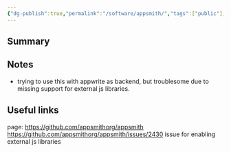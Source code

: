 ```yaml
---
{"dg-publish":true,"permalink":"/software/appsmith/","tags":["public"],"noteIcon":"1","created":"2023-08-15T14:20:13.000+02:00","updated":"2023-01-02T09:22:09.000+01:00"}
---
```



## Summary


## Notes
- trying to use this with appwrite as backend, but troublesome due to missing support for external js libraries.

## Useful links
page:  https://github.com/appsmithorg/appsmith
https://github.com/appsmithorg/appsmith/issues/2430 issue for enabling external js libraries